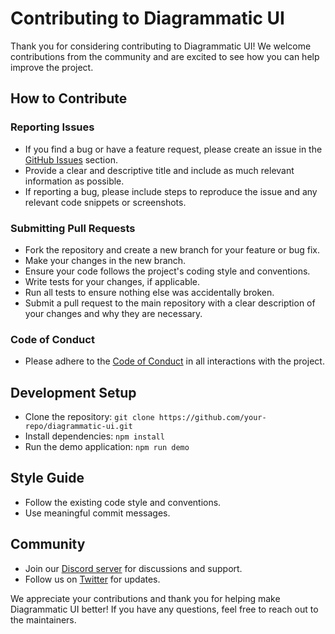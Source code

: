 # Contributing to Diagrammatic UI

Thank you for considering contributing to Diagrammatic UI! We welcome contributions from the community and are excited to see how you can help improve the project.

## How to Contribute

### Reporting Issues

- If you find a bug or have a feature request, please create an issue in the [GitHub Issues](https://github.com/your-repo/issues) section.
- Provide a clear and descriptive title and include as much relevant information as possible.
- If reporting a bug, please include steps to reproduce the issue and any relevant code snippets or screenshots.

### Submitting Pull Requests

- Fork the repository and create a new branch for your feature or bug fix.
- Make your changes in the new branch.
- Ensure your code follows the project's coding style and conventions.
- Write tests for your changes, if applicable.
- Run all tests to ensure nothing else was accidentally broken.
- Submit a pull request to the main repository with a clear description of your changes and why they are necessary.

### Code of Conduct

- Please adhere to the [Code of Conduct](CODE_OF_CONDUCT.md) in all interactions with the project.

## Development Setup

- Clone the repository: `git clone https://github.com/your-repo/diagrammatic-ui.git`
- Install dependencies: `npm install`
- Run the demo application: `npm run demo`

## Style Guide

- Follow the existing code style and conventions.
- Use meaningful commit messages.

## Community

- Join our [Discord server](https://discord.gg/your-invite) for discussions and support.
- Follow us on [Twitter](https://twitter.com/your-handle) for updates.

We appreciate your contributions and thank you for helping make Diagrammatic UI better! If you have any questions, feel free to reach out to the maintainers. 